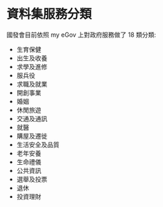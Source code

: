 # 資料集服務分類

國發會目前依照 my eGov 上對政府服務做了 18 類分類:

- 生育保健
- 出生及收養
- 求學及進修
- 服兵役
- 求職及就業
- 開創事業
- 婚姻
- 休閒旅遊
- 交通及通訊
- 就醫
- 購屋及遷徙
- 生活安全及品質
- 老年安養
- 生命禮儀
- 公共資訊
- 選舉及投票
- 退休
- 投資理財